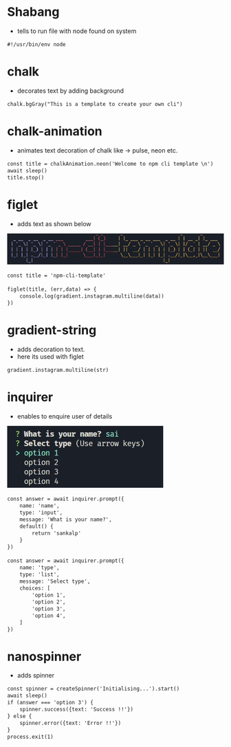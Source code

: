 # Shabang

- tells to run file with node found on system

```
#!/usr/bin/env node
```

# chalk

- decorates text by adding background

```
chalk.bgGray("This is a template to create your own cli")
```

# chalk-animation

- animates text decoration of chalk like -> pulse, neon etc. 
```
const title = chalkAnimation.neon('Welcome to npm cli template \n')
await sleep()
title.stop()
```

# figlet

- adds text as shown below

<img src="./images/figlet.JPG">

```
const title = 'npm-cli-template'

figlet(title, (err,data) => {
    console.log(gradient.instagram.multiline(data))
})
```

# gradient-string

- adds decoration to text. 
- here its used with figlet

```
gradient.instagram.multiline(str)
```

# inquirer

- enables to enquire user of details

<img src="./images/inquirer.JPG">

```
const answer = await inquirer.prompt({
    name: 'name',
    type: 'input',
    message: 'What is your name?',
    default() {
        return 'sankalp'
    }
})

const answer = await inquirer.prompt({
    name: 'type',
    type: 'list',
    message: 'Select type',
    choices: [
        'option 1',
        'option 2',
        'option 3',
        'option 4',
    ]
})
```

# nanospinner

- adds spinner

```
const spinner = createSpinner('Initialising...').start()
await sleep()
if (answer === 'option 3') {
    spinner.success({text: 'Success !!'})
} else {
    spinner.error({text: 'Error !!'})
}
process.exit(1)
```
